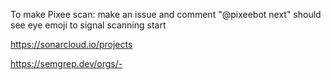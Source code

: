 To make Pixee scan:
make an issue and comment "@pixeebot next"
should see eye emoji to signal scanning start

https://sonarcloud.io/projects

https://semgrep.dev/orgs/-

